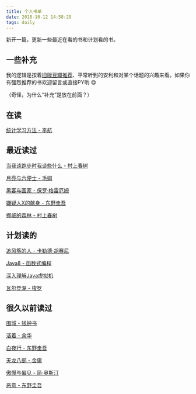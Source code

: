 ```yaml
---
title: 个人书单
date: 2018-10-12 14:58:29
tags: daily
---
```


新开一篇，更新一些最近在看的书和计划看的书。<!-- more -->



## 一些补充

我的逻辑是按着[旧版豆瓣推荐](https://www.douban.com/doulist/43621091/)、平常听到的安利和对某个话题的兴趣来看。如果你有强烈推荐的书欢迎留言或直接PY哟 😋

（奇怪，为什么“补充”是放在前面？）



## 在读

[统计学习方法 - 李航](https://book.douban.com/subject/10590856/)



## 最近读过

[当我谈跑步时我谈些什么 - 村上春树](https://book.douban.com/subject/3369600)

[月亮与六便士 - 毛姆](https://book.douban.com/subject/1858513/)

[黑客与画家 - 保罗·格雷厄姆](https://book.douban.com/subject/6021440/)

[嫌疑人X的献身 - 东野圭吾](https://book.douban.com/subject/3211779/)

[挪威的森林 - 村上春树](https://book.douban.com/subject/2159042/)



## 计划读的

[追风筝的人 - 卡勒德·胡赛尼](https://book.douban.com/subject/1770782/)

[Java8 - 函数式编程](https://book.douban.com/subject/26346017/)

[深入理解Java虚拟机](https://book.douban.com/subject/24722612/)

[瓦尔登湖 - 梭罗](https://book.douban.com/subject/1865089/)



## 很久以前读过

[围城 - 钱钟书](https://book.douban.com/subject/1008145/)

[活着 - 余华](https://book.douban.com/subject/1082154/)

[白夜行 - 东野圭吾](https://book.douban.com/subject/3259440/)

[天龙八部 - 金庸](https://book.douban.com/subject/1255625/)

[傲慢与偏见 - 简·奥斯汀](https://book.douban.com/subject/1083428/)

[恶意 - 东野圭吾](https://book.douban.com/subject/3646172/)


